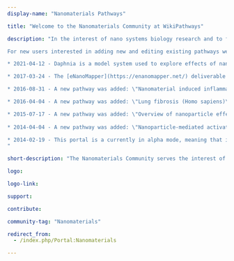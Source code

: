 ```yaml
---
display-name: "Nanomaterials Pathways"

title: "Welcome to the Nanomaterials Community at WikiPathways"

description: "In the interest of nano systems biology research and to facilitate community-based annotation of biological pathways (metabolic/biochemical, signaling, genetic and gene-interactions) related to nanosafety, we present to you a freely-available platform which allows you to add, edit and download known and novel published pathways relevant to this research.

For new users interested in adding new and editing existing pathways we recommend following the [HELP and USER guide](https://www.wikipathways.org/index.php/Help:Contents).

* 2021-04-12 - Daphnia is a model system used to explore effects of nanomaterials. A [daphnia portal](daphnia) was started.

* 2017-03-24 - The [eNanoMapper](https://enanomapper.net/) deliverable D4.4 describing the portal is now archived at [Zenodo](https://zenodo.org/record/375613).

* 2016-08-31 - A new pathway was added: \"Nanomaterial induced inflammasome activation (Homo sapiens)\" ([WP3890](../pathways/WP3890))

* 2016-04-04 - A new pathway was added: \"Lung fibrosis (Homo sapiens)\" ([WP3624](../pathways/WP3624))

* 2015-07-17 - A new pathway was added: \"Overview of nanoparticle effects\" ([WP3287](../pathways/WP3287))
 
* 2014-04-04 - A new pathway was added: \"Nanoparticle-mediated activation of receptor signaling\" ([WP2643](../pathways/WP2643))

* 2014-02-19 - This portal is a currently in alpha mode, meaning that it is a draft of what it will look like, and now exists to recruit two or three editors.
"

short-description: "The Nanomaterials Community serves the interest of nano systems biology research by facilitating community-based annotation of biological pathways related to nanosafety."

logo: 

logo-link: 

support:

contribute: 

community-tag: "Nanomaterials"

redirect_from:
  - /index.php/Portal:Nanomaterials

---       
```

        
        

     

